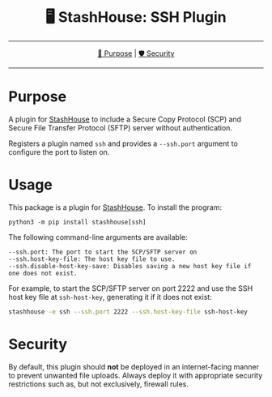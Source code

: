 <div align="center">
   <h1>🖥️ StashHouse: SSH Plugin</h1>
</div>

<hr />

<div align="center">

[💼 Purpose](#purpose) | [🛡️ Security](#security)

</div>

<hr />

# Purpose

A plugin for [StashHouse](https://pypi.org/project/stashhouse/) to include a Secure Copy Protocol (SCP) and Secure File 
Transfer Protocol (SFTP) server without authentication.

Registers a plugin named `ssh` and provides a `--ssh.port` argument to configure the port to listen on.

# Usage

This package is a plugin for [StashHouse](https://pypi.org/project/stashhouse/). To install the program:

```console
python3 -m pip install stashhouse[ssh]
```

The following command-line arguments are available:
```
--ssh.port: The port to start the SCP/SFTP server on
--ssh.host-key-file: The host key file to use.
--ssh.disable-host-key-save: Disables saving a new host key file if one does not exist.
```

For example, to start the SCP/SFTP server on port 2222 and use the SSH host key file at `ssh-host-key`, generating it 
if it does not exist:
```bash
stashhouse -e ssh --ssh.port 2222 --ssh.host-key-file ssh-host-key
```

# Security

By default, this plugin should **not** be deployed in an internet-facing manner to prevent unwanted file uploads. Always 
deploy it with appropriate security restrictions such as, but not exclusively, firewall rules.
